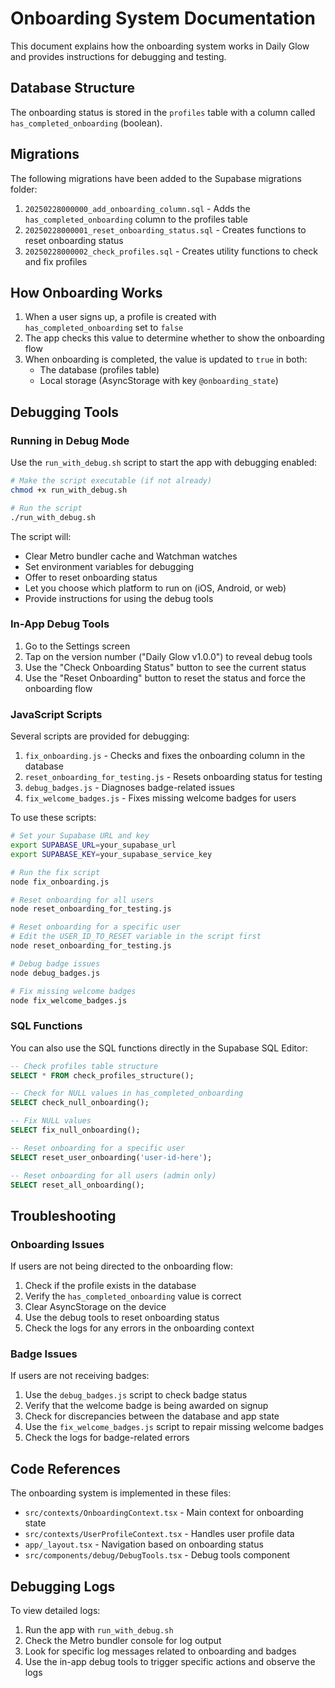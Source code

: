 # Onboarding System Documentation

This document explains how the onboarding system works in Daily Glow and provides instructions for debugging and testing.

## Database Structure

The onboarding status is stored in the `profiles` table with a column called `has_completed_onboarding` (boolean).

## Migrations

The following migrations have been added to the Supabase migrations folder:

1. `20250228000000_add_onboarding_column.sql` - Adds the `has_completed_onboarding` column to the profiles table
2. `20250228000001_reset_onboarding_status.sql` - Creates functions to reset onboarding status
3. `20250228000002_check_profiles.sql` - Creates utility functions to check and fix profiles

## How Onboarding Works

1. When a user signs up, a profile is created with `has_completed_onboarding` set to `false`
2. The app checks this value to determine whether to show the onboarding flow
3. When onboarding is completed, the value is updated to `true` in both:
   - The database (profiles table)
   - Local storage (AsyncStorage with key `@onboarding_state`)

## Debugging Tools

### Running in Debug Mode

Use the `run_with_debug.sh` script to start the app with debugging enabled:

```bash
# Make the script executable (if not already)
chmod +x run_with_debug.sh

# Run the script
./run_with_debug.sh
```

The script will:
- Clear Metro bundler cache and Watchman watches
- Set environment variables for debugging
- Offer to reset onboarding status
- Let you choose which platform to run on (iOS, Android, or web)
- Provide instructions for using the debug tools

### In-App Debug Tools

1. Go to the Settings screen
2. Tap on the version number ("Daily Glow v1.0.0") to reveal debug tools
3. Use the "Check Onboarding Status" button to see the current status
4. Use the "Reset Onboarding" button to reset the status and force the onboarding flow

### JavaScript Scripts

Several scripts are provided for debugging:

1. `fix_onboarding.js` - Checks and fixes the onboarding column in the database
2. `reset_onboarding_for_testing.js` - Resets onboarding status for testing
3. `debug_badges.js` - Diagnoses badge-related issues
4. `fix_welcome_badges.js` - Fixes missing welcome badges for users

To use these scripts:

```bash
# Set your Supabase URL and key
export SUPABASE_URL=your_supabase_url
export SUPABASE_KEY=your_supabase_service_key

# Run the fix script
node fix_onboarding.js

# Reset onboarding for all users
node reset_onboarding_for_testing.js

# Reset onboarding for a specific user
# Edit the USER_ID_TO_RESET variable in the script first
node reset_onboarding_for_testing.js

# Debug badge issues
node debug_badges.js

# Fix missing welcome badges
node fix_welcome_badges.js
```

### SQL Functions

You can also use the SQL functions directly in the Supabase SQL Editor:

```sql
-- Check profiles table structure
SELECT * FROM check_profiles_structure();

-- Check for NULL values in has_completed_onboarding
SELECT check_null_onboarding();

-- Fix NULL values
SELECT fix_null_onboarding();

-- Reset onboarding for a specific user
SELECT reset_user_onboarding('user-id-here');

-- Reset onboarding for all users (admin only)
SELECT reset_all_onboarding();
```

## Troubleshooting

### Onboarding Issues

If users are not being directed to the onboarding flow:

1. Check if the profile exists in the database
2. Verify the `has_completed_onboarding` value is correct
3. Clear AsyncStorage on the device
4. Use the debug tools to reset onboarding status
5. Check the logs for any errors in the onboarding context

### Badge Issues

If users are not receiving badges:

1. Use the `debug_badges.js` script to check badge status
2. Verify that the welcome badge is being awarded on signup
3. Check for discrepancies between the database and app state
4. Use the `fix_welcome_badges.js` script to repair missing welcome badges
5. Check the logs for badge-related errors

## Code References

The onboarding system is implemented in these files:

- `src/contexts/OnboardingContext.tsx` - Main context for onboarding state
- `src/contexts/UserProfileContext.tsx` - Handles user profile data
- `app/_layout.tsx` - Navigation based on onboarding status
- `src/components/debug/DebugTools.tsx` - Debug tools component

## Debugging Logs

To view detailed logs:

1. Run the app with `run_with_debug.sh`
2. Check the Metro bundler console for log output
3. Look for specific log messages related to onboarding and badges
4. Use the in-app debug tools to trigger specific actions and observe the logs 